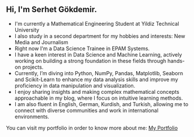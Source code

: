 ## Hi, I'm Serhet Gökdemir.
* I'm currently a Mathematical Engineering Student at Yildiz Technical University
* I also study in a second department for my hobbies and interests: New Media and Journalism
* Right now I'm a Data Science Trainee in EPAM Systems.
* I have a keen interest in Data Science and Machine Learning, actively working on building a strong foundation in these fields through hands-on projects.
* Currently, I’m diving into Python, NumPy, Pandas, Matplotlib, Seaborn and Scikit-Learn to enhance my data analysis skills and improve my proficiency in data manipulation and visualization.
* I enjoy sharing insights and making complex mathematical concepts approachable in my blog, where I focus on intuitive learning methods.
* I am also fluent in English, German, Kurdish, and Turkish, allowing me to connect with diverse communities and work in international environments.

You can visit my portfolio in order to know more about me: [My Portfolio](https://serhetgokdemir.github.io/) 
